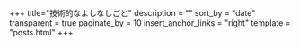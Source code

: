 +++
title="技術的なよしなしごと"
description = ""
sort_by = "date"
transparent = true
paginate_by = 10
insert_anchor_links = "right"
template = "posts.html"
+++

